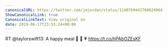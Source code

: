 ```yaml
---
canonicalURL: https://twitter.com/jmjordan/status/1140769442760024064
ShowCanonicalLink: true
CanonicalLinkText: View original on
date: 2019-06-17T23:53:24+00:00
---
```

RT @taylorswift13: A happy meal 🍔 🍟 💗 https://t.co/hPAbOZEsKF